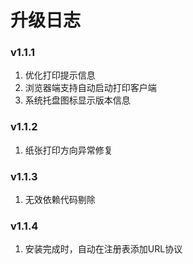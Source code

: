 升级日志
=========

### v1.1.1
1. 优化打印提示信息
2. 浏览器端支持自动启动打印客户端
3. 系统托盘图标显示版本信息

### v1.1.2
1. 纸张打印方向异常修复

### v1.1.3
1. 无效依赖代码剔除

### v1.1.4
1. 安装完成时，自动在注册表添加URL协议